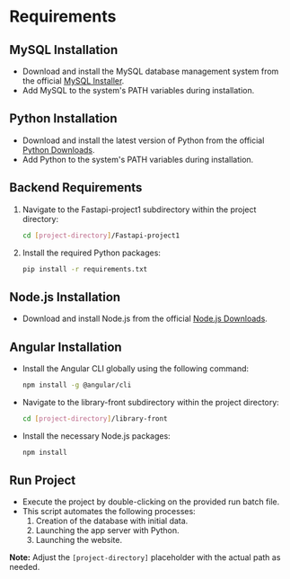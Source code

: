# Requirements

## MySQL Installation
- Download and install the MySQL database management system from the official [MySQL Installer](https://dev.mysql.com/downloads/installer/).
- Add MySQL to the system's PATH variables during installation.

## Python Installation
- Download and install the latest version of Python from the official [Python Downloads](https://www.python.org/downloads/).
- Add Python to the system's PATH variables during installation.

## Backend Requirements
1. Navigate to the Fastapi-project1 subdirectory within the project directory:
    ```bash
    cd [project-directory]/Fastapi-project1
    ```
2. Install the required Python packages:
    ```bash
    pip install -r requirements.txt
    ```

## Node.js Installation
- Download and install Node.js from the official [Node.js Downloads](https://nodejs.org/en/download/).

## Angular Installation
- Install the Angular CLI globally using the following command:
    ```bash
    npm install -g @angular/cli
    ```
- Navigate to the library-front subdirectory within the project directory:
    ```bash
    cd [project-directory]/library-front
    ```
- Install the necessary Node.js packages:
    ```bash
    npm install
    ```

## Run Project
- Execute the project by double-clicking on the provided run batch file.
- This script automates the following processes:
    1. Creation of the database with initial data.
    2. Launching the app server with Python.
    3. Launching the website.

**Note:** Adjust the `[project-directory]` placeholder with the actual path as needed.
